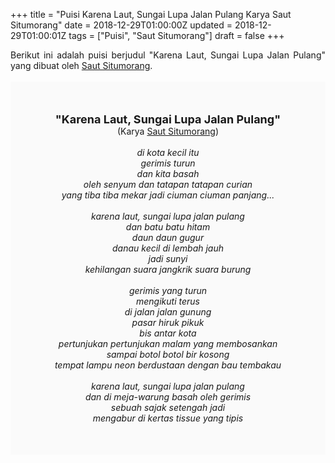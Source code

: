 +++
title = "Puisi Karena Laut, Sungai Lupa Jalan Pulang Karya Saut Situmorang"
date = 2018-12-29T01:00:00Z
updated = 2018-12-29T01:00:01Z
tags = ["Puisi", "Saut Situmorang"]
draft = false
+++

<div dir="ltr" style="text-align: left;" trbidi="on"><div dir="ltr" style="text-align: left;" trbidi="on"><div style="text-align: justify;">Berikut ini adalah puisi berjudul "Karena Laut, Sungai Lupa Jalan Pulang" yang dibuat oleh <a href="https://id.wikipedia.org/wiki/Saut_Situmorang" target="_blank">Saut Situmorang</a>. </div><br /><div style="background: #FAFAFA; font-size: 14px; height: auto; margin: 0 auto; padding: 50px; text-align: center; width: auto;"><span style="font-size: 18px;"><b>"Karena Laut, Sungai Lupa Jalan Pulang"</b></span><br />(Karya <a href="https://www.sekata.web.id/tags/saut-situmorang" target="_blank">Saut Situmorang</a>) <br /><br /><i>di kota kecil itu</i><br /><i>gerimis turun</i><br /><i>dan kita basah</i><br /><i>oleh senyum dan tatapan tatapan curian</i><br /><i>yang tiba tiba mekar jadi ciuman ciuman panjang...</i><br /><br /><i>karena laut, sungai lupa jalan pulang</i><br /><i>dan batu batu hitam</i><br /><i>daun daun gugur</i><br /><i>danau kecil di lembah jauh</i><br /><i>jadi sunyi</i><br /><i>kehilangan suara jangkrik suara burung</i><br /><br /><i>gerimis yang turun</i><br /><i>mengikuti terus</i><br /><i>di jalan jalan gunung</i><br /><i>pasar hiruk pikuk</i><br /><i>bis antar kota</i><br /><i>pertunjukan pertunjukan malam yang membosankan</i><br /><i>sampai botol botol bir kosong</i><br /><i>tempat lampu neon berdustaan dengan bau tembakau</i><br /><br /><i>karena laut, sungai lupa jalan pulang</i><br /><i>dan di meja-warung basah oleh gerimis</i><br /><i>sebuah sajak setengah jadi</i><br /><i>mengabur di kertas tissue yang tipis</i> </div></div></div>
